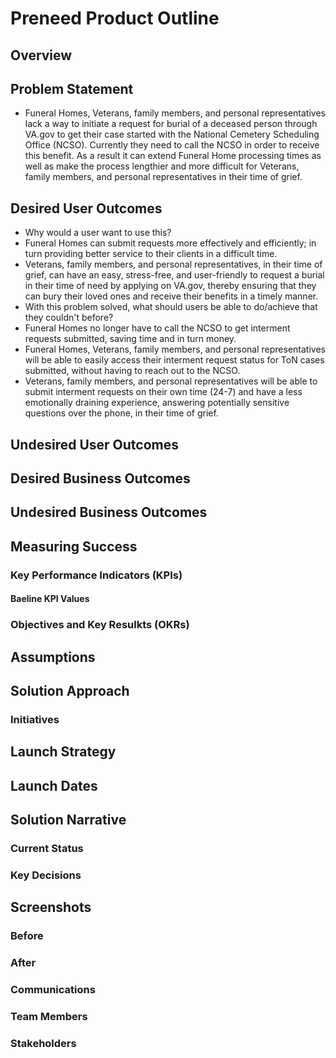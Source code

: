 # Preneed Product Outline

## Overview
## Problem Statement
- Funeral Homes, Veterans, family members, and personal representatives lack a way to initiate a request for burial of a deceased person through VA.gov to get their case started with the National Cemetery Scheduling Office (NCSO). Currently they need to call the NCSO in order to receive this benefit.  As a result it can extend Funeral Home processing times as well as make the process lengthier and more difficult for Veterans, family members, and personal representatives in their time of grief. 
## Desired User Outcomes
- Why would a user want to use this?
 - Funeral Homes can submit requests more effectively and efficiently; in turn providing better service to their clients in a difficult time.
 - Veterans, family members, and personal representatives, in their time of grief,  can have an easy, stress-free, and user-friendly to request a burial in their time of need by applying on VA.gov, thereby ensuring that they can bury their loved ones and receive their benefits in a timely manner.
-	With this problem solved, what should users be able to do/achieve that they couldn't before?
 - Funeral Homes no longer have to call the NCSO to get interment requests submitted, saving time and in turn money.
 - Funeral Homes, Veterans, family members, and personal representatives will be able to easily access their interment request status for ToN cases submitted, without having to reach out to the NCSO.
 - Veterans, family members, and personal representatives will be able to submit interment requests on their own time (24-7) and have a less emotionally draining experience, answering potentially sensitive questions over the phone, in their time of grief.

## Undesired User Outcomes
## Desired Business Outcomes
## Undesired Business Outcomes

## Measuring Success
### Key Performance Indicators (KPIs)
#### Baeline KPI Values
### Objectives and Key Resulkts (OKRs)

## Assumptions
## Solution Approach
### Initiatives

## Launch Strategy
## Launch Dates

## Solution Narrative
### Current Status
### Key Decisions

## Screenshots
### Before
### After

### Communications
### Team Members
### Stakeholders
